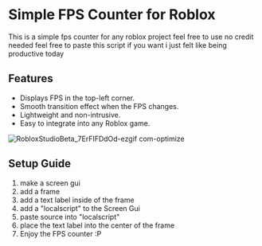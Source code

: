 
# Simple FPS Counter for Roblox

This is a simple fps counter for any roblox project feel free to use no credit needed
feel free to paste this script if you want i just felt like being productive today

## Features
- Displays FPS in the top-left corner.
- Smooth transition effect when the FPS changes.
- Lightweight and non-intrusive.
- Easy to integrate into any Roblox game.

![RobloxStudioBeta_7ErFIFDdOd-ezgif com-optimize](https://github.com/user-attachments/assets/165c806b-34a1-4f35-9e74-b8cf18ed4396)



## Setup Guide

1. make a screen gui
2. add a frame
3. add a text label inside of the frame
4. add a "localscript" to the Screen Gui
5. paste source into "localscript"
6. place the text label into the center of the frame
7. Enjoy the FPS counter :P
